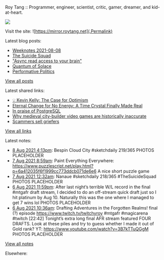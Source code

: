 Roy Tang :: Programmer, engineer, scientist, critic, gamer, dreamer, and kid-at-heart.

![](https://roytang.net/img/profile.jpg)

Visit the site: ![https://mirror.roytang.net](.Permalink)

Latest blog posts:
    

- [Weeknotes 2021-08-08](https://mirror.roytang.net/2021/08/weeknotes-2021-08-08/)
- [The Suicide Squad](https://mirror.roytang.net/2021/08/the-suicide-squad/)
- [&#34;Async read access to your brain&#34;](https://mirror.roytang.net/2021/08/async-read-access-to-your-brain/)
- [Quantum of Solace](https://mirror.roytang.net/2021/08/quantum-of-solace/)
- [Performative Politics](https://mirror.roytang.net/2021/08/performative-politics/)

[View all posts](https://mirror.roytang.net/blog)

Latest shared links:
    

- [💡 Kevin Kelly: The Case for Optimism](https://mirror.roytang.net/2021/08/kevin-kelly-the-case-for-optimism/)
- [Eternal Change for No Energy: A Time Crystal Finally Made Real](https://mirror.roytang.net/2021/08/eternal-change-for-no-energy-a-time-crystal-finally-made-real/)
- [In praise of PostgreSQL](https://mirror.roytang.net/2021/08/in-praise-of-postgresql/)
- [Why medieval city-builder video games are historically inaccurate](https://mirror.roytang.net/2021/08/why-medieval-city-builder-video-games-are-historically-inaccurate/)
- [Scammers sell griefers](https://mirror.roytang.net/2021/08/0ef548f1624894edda4350ba01704d4f/)

[View all links](https://mirror.roytang.net/links)

Latest notes:
    

- [8 Aug 2021 4:13pm](https://mirror.roytang.net/2021/08/1424403379095105549/): Bespin Cloud City #sketchdaily 219/365
PHOTOS PLACEHOLDER 
- [7 Aug 2021 8:59am](https://mirror.roytang.net/2021/08/eadcdf2ad2ac11d0a9314a65ab108d4e/): Paint Everything Everywhere: https://www.puzzlescript.net/play.html?p=6a412035f6f1999cc773ddcb071de6e6
A nice short puzzle game
- [7 Aug 2021 12:32am](https://mirror.roytang.net/2021/08/1423804243601879042/): Nanaue #sketchdaily 218/365 #TheSuicideSquad
PHOTOS PLACEHOLDER 
- [6 Aug 2021 11:59pm](https://mirror.roytang.net/2021/08/1423796016222937090/): After last night&rsquo;s terrible W/L record in the final #mtgafr draft stream, I decided to do an off-stream quick draft just so I hit platinum by Aug 10. Naturally this was the one where I managed to get 7 wins lol
PHOTOS PLACEHOLDER 
- [6 Aug 2021 10:36am](https://mirror.roytang.net/2021/08/1423593848127770630/): Drafting Adventures in the Forgotten Realms! final (?) episode https://www.twitch.tv/twitchyroy #mtgafr #magicarena #twitch
[22:42] Tonight&rsquo;s extra long final AFR stream featured FOUR DRAFTS. Look at these piles and try to guess whether I made it out of Gold rank?
YT: https://www.youtube.com/watch?v=3B7kTTuQGgM
PHOTOS PLACEHOLDER 

[View all notes](https://mirror.roytang.net/notes)

Elsewhere:
